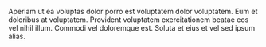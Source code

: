 Aperiam ut ea voluptas dolor porro est voluptatem dolor voluptatem. Eum et doloribus at voluptatem. Provident voluptatem exercitationem beatae eos vel nihil illum. Commodi vel doloremque est. Soluta et eius et vel sed ipsum alias.